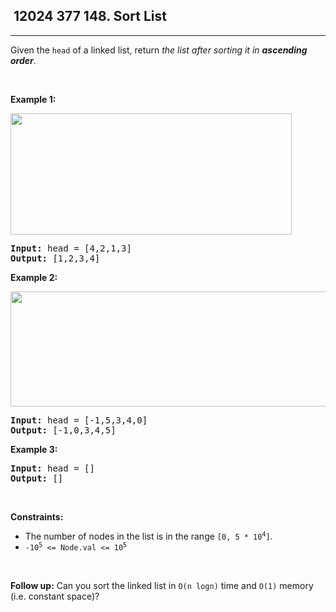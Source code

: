 <h2> 12024 377
148. Sort List</h2><hr><div><p>Given the <code>head</code> of a linked list, return <em>the list after sorting it in <strong>ascending order</strong></em>.</p>

<p>&nbsp;</p>
<p><strong class="example">Example 1:</strong></p>
<img alt="" src="https://assets.leetcode.com/uploads/2020/09/14/sort_list_1.jpg" style="width: 450px; height: 194px;">
<pre><strong>Input:</strong> head = [4,2,1,3]
<strong>Output:</strong> [1,2,3,4]
</pre>

<p><strong class="example">Example 2:</strong></p>
<img alt="" src="https://assets.leetcode.com/uploads/2020/09/14/sort_list_2.jpg" style="width: 550px; height: 184px;">
<pre><strong>Input:</strong> head = [-1,5,3,4,0]
<strong>Output:</strong> [-1,0,3,4,5]
</pre>

<p><strong class="example">Example 3:</strong></p>

<pre><strong>Input:</strong> head = []
<strong>Output:</strong> []
</pre>

<p>&nbsp;</p>
<p><strong>Constraints:</strong></p>

<ul>
	<li>The number of nodes in the list is in the range <code>[0, 5 * 10<sup>4</sup>]</code>.</li>
	<li><code>-10<sup>5</sup> &lt;= Node.val &lt;= 10<sup>5</sup></code></li>
</ul>

<p>&nbsp;</p>
<p><strong>Follow up:</strong> Can you sort the linked list in <code>O(n logn)</code> time and <code>O(1)</code> memory (i.e. constant space)?</p>
</div>
